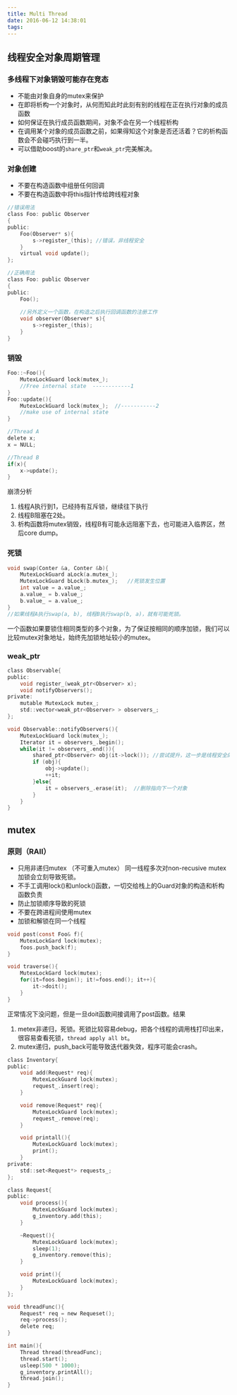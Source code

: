 ```yaml
---
title: Multi Thread
date: 2016-06-12 14:38:01
tags:
---
```

## 线程安全对象周期管理
### 多线程下对象销毁可能存在竞态
- 不能由对象自身的mutex来保护
- 在即将析构一个对象时，从何而知此时此刻有别的线程在正在执行对象的成员函数
- 如何保证在执行成员函数期间，对象不会在另一个线程析构
- 在调用某个对象的成员函数之前，如果得知这个对象是否还活着？它的析构函数会不会碰巧执行到一半。
- 可以借助boost的`share_ptr`和`weak_ptr`完美解决。

### 对象创建
- 不要在构造函数中组册任何回调
- 不要在构造函数中将this指针传给跨线程对象
```c
//错误用法
class Foo: public Observer
{
public:
	Foo(Observer* s){
		s->register_(this);	//错误，非线程安全
	}
 	virtual void update();
};

//正确用法
class Foo: public Observer
{
public: 
	Foo();
	
	//另外定义一个函数，在构造之后执行回调函数的注册工作
	void observer(Observer* s){
		s->register_(this);
	}
}
```

### 销毁
```c
Foo::~Foo(){
	MutexLockGuard lock(mutex_);
	//Free internal state  ------------1
}
Foo::update(){
	MutexLockGuard lock(mutex_);  //-----------2
	//make use of internal state 
}

//Thread A
delete x;
x = NULL;

//Thread B
if(x){
	x->update();
}
```
崩溃分析
1. 线程A执行到1，已经持有互斥锁，继续往下执行
2. 线程B阻塞在2处。
3. 析构函数将mutex销毁，线程B有可能永远阻塞下去，也可能进入临界区，然后core dump。
### 死锁
```c
void swap(Conter &a, Conter &b){
	MutexLockGuard aLock(a.mutex_);
	MutexLockGuard bLock(b.mutex_);   //死锁发生位置
	int value = a.value_;
	a.value_ = b.value_;
	b.value_ = a.value_;
}
//如果线程A执行swap(a, b), 线程B执行swap(b, a)，就有可能死锁。
```
一个函数如果要锁住相同类型的多个对象，为了保证按相同的顺序加锁，我们可以比较mutex对象地址，始终先加锁地址较小的mutex。

### weak_ptr
```c
class Observable{
public:
	void register_(weak_ptr<Observer> x);
	void notifyObservers();
private:
	mutable MutexLock mutex_;
	std::vector<weak_ptr<Observer> > observers_;
};

void Observable::notifyObservers(){
	MutexLockGuard lock(mutex_);
	Iterator it = observers_.begin();
	while(it != observers_.end()){
		shared_ptr<Observer> obj(it->lock()); //尝试提升，这一步是线程安全的
		if (obj){
			obj->update();
			++it;
		}else{
			it = observers_.erase(it);	//删除指向下一个对象
		}
	}
}
```

## mutex
### 原则（RAII）
- 只用非递归mutex （不可重入mutex）
	同一线程多次对non-recusive mutex加锁会立刻导致死锁。
- 不手工调用lock()和unlock()函数，一切交给栈上的Guard对象的构造和析构函数负责
- 防止加锁顺序导致的死锁
- 不要在跨进程间使用mutex
- 加锁和解锁在同一个线程
```c
void post(const Foo& f){
	MutexLockGard lock(mutex);
	foos.push_back(f);
}

void traverse(){
	MutexLockGard lock(mutex);
	for(it=foos.begin(); it!=foos.end(); it++){
		it->doit();
	}
}
```
正常情况下没问题，但是一旦doit函数间接调用了post函数。结果
1. metex非递归，死锁。死锁比较容易debug，把各个线程的调用栈打印出来，很容易查看死锁，`thread apply all bt`。
2. mutex递归，push_back可能导致迭代器失效，程序可能会crash。

```c
class Inventory{
public:
	void add(Request* req){
		MutexLockGuard lock(mutex);
		request_.insert(req);
	}

	void remove(Request* req){
		MutexLockGuard lock(mutex);
		request_.remove(req);
	}

	void printall(){
		MutexLockGuard lock(mutex);
		print();
	}
private:
	std::set<Request*> requests_;
};

class Request{
public:
	void process(){
		MutexLockGuard lock(mutex);
		g_inventory.add(this);
	}

	~Request(){
		MutexLockGuard lock(mutex);
		sleep(1);
		g_inventory.remove(this);
	}

	void print(){
		MutexLockGuard lock(mutex);
	}
};

void threadFunc(){
	Request* req = new Requeset();
	req->process();
	delete req;
}

int main(){
	Thread thread(threadFunc);
	thread.start();
	usleep(500 * 1000);
	g_inventory.printAll();
	thread.join();
}
```